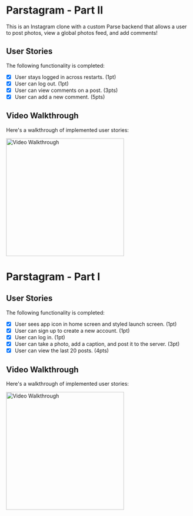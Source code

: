 # Parstagram - Part II

This is an Instagram clone with a custom Parse backend that allows a user to post photos, view a global photos feed, and add comments!

## User Stories

The following functionality is completed:

- [X] User stays logged in across restarts. (1pt)
- [X] User can log out. (1pt)
- [X] User can view comments on a post. (3pts)
- [X] User can add a new comment. (5pts)

## Video Walkthrough

Here's a walkthrough of implemented user stories:

<img src='https://github.com/bwpn/Instagram-Clone/blob/main/Walkthrough%202.gif?raw=true' title='Video Walkthrough' width='320px' alt='Video Walkthrough' />

# Parstagram - Part I

## User Stories

The following functionality is completed:

- [x] User sees app icon in home screen and styled launch screen. (1pt)
- [x] User can sign up to create a new account. (1pt)
- [x] User can log in. (1pt)
- [x] User can take a photo, add a caption, and post it to the server. (3pt)
- [x] User can view the last 20 posts. (4pts)

## Video Walkthrough

Here's a walkthrough of implemented user stories:

<img src='https://github.com/bwpn/Instagram-Clone/blob/main/Updated%20Walkthrough%201.gif?raw=true' title='Video Walkthrough' width='320px' alt='Video Walkthrough' />


